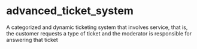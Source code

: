 # advanced_ticket_system
 A categorized and dynamic ticketing system that involves service, that is, the customer requests a type of ticket and the moderator is responsible for answering that ticket
